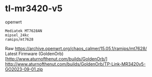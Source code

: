 # tl-mr3420-v5
openwrt
```
Mediatek MT7628AN
mipsel_24kc
ramips/mt7628
```
Raw
https://archive.openwrt.org/chaos_calmer/15.05.1/ramips/mt7628/
Latest Firmware
(GoldenOrb)[http://www.aturnofthenut.com/builds/GoldenOrb/]
http://www.aturnofthenut.com/builds/GoldenOrb/TP-Link-MR3420v5-GO2023-09-01.zip
